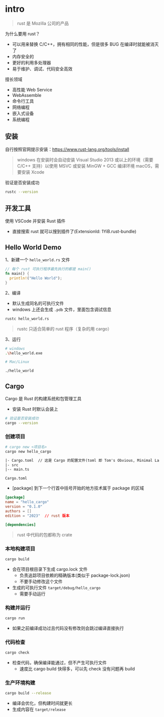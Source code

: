 # intro

> rust 是 Mozilla 公司的产品

为什么要用 rust？

- 可以用来替换 C/C++，拥有相同的性能，但是很多 BUG 在编译时就能被消灭了
- 内存安全的
- 更好的利用多处理器
- 易于维护、调试、代码安全高效

擅长领域

- 高性能 Web Service
- WebAssemble
- 命令行工具
- 网络编程
- 嵌入式设备
- 系统编程

## 安装

自行按照官网提示安装：https://www.rust-lang.org/tools/install

> windows 在安装时会自动安装 Visual Studio 2013 或以上的环境（需要 C/C++ 支持）以使用 MSVC 或安装 MinGW + GCC 编译环境
> macOS，需要安装 Xcode

验证是否安装成功

```bash
rustc --version
```

## 开发工具

使用 VSCode 并安装 Rust 插件

- 直接搜索 rust 就可以搜到插件了(ExtensionId: 1YiB.rust-bundle)

## Hello World Demo

1、新建一个 `hello_world.rs` 文件

```rust
// 每个 rust 可执行程序最先执行的都是 main()
fn main() {
  println!("Hello World");
}
```

2、编译

- 默认生成同名的可执行文件
- windows 上还会生成 `.pdb` 文件，里面包含调试信息

```bash
rustc hello_world.rs
```

> rustc 只适合简单的 rust 程序（复杂的用 cargo）

3、运行

```bash
# windows
.\hello_world.exe

# Mac/Linux

./hello_world

```

## Cargo

Cargo 是 Rust 的构建系统和包管理工具

- 安装 Rust 时默认会装上

```bash
# 验证是否安装成功
cargo --version
```

### 创建项目

```bash
# cargo new <项目名>
cargo new hello_cargo

```

```txt
|- Cargo.toml  // 这是 Cargo 的配置文件(toml 即 Tom's Obvious, Minimal Language)
|- src
|-- main.ts
```

`Cargo.toml`

- [package] 到下一个行首中括号开始的地方技术属于 package 的区域

```toml
[package]
name = "hello_cargo"
version = "0.1.0"
authors = []
edition = "2023"  // rust 版本

[dependencies]
```

> rust 中代码的包都称为 crate

### 本地构建项目

```bash
cargo build
```

- 会在项目根目录下生成 cargo.lock 文件
  - 负责追踪项目依赖的精确版本(类似于 package-lock.json)
  - 不要手动修改这个文件
- 生成的可执行文件 `target/debug/hello_cargo`
  - 需要手动运行

### 构建并运行

```bash
cargo run
```

- 如果之前编译成功过且代码没有修改则会跳过编译直接执行

### 代码检查

```bash
cargo check
```

- 检查代码，确保编译能通过，但不产生可执行文件
  - 速度比 cargo build 快得多，可以先 check 没有问题再 build

### 生产环境构建

```bash
cargo build --release
```

- 编译会优化，但构建时间就更长
- 生成内容在 `target/release`
